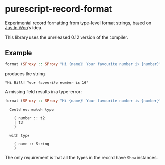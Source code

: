 # purescript-record-format

Experimental record formatting from type-level format strings, based on [Justin Woo](https://github.com/justinwoo)'s idea.

This library uses the unreleased 0.12 version of the compiler.

## Example

```purescript
format (SProxy :: SProxy "Hi {name}! Your favourite number is {number}") {name : "Bill", number : 16}
```

produces the string

```
"Hi Bill! Your favourite number is 16"
```

A missing field results in a type-error:

```purescript
format (SProxy :: SProxy "Hi {name}! Your favourite number is {number}") {name : "Bill"}
```

```
  Could not match type

    ( number :: t2
    | t3
    )

  with type

    ( name :: String
    )
```

The only requirement is that all the types in the record have `Show`
instances.
